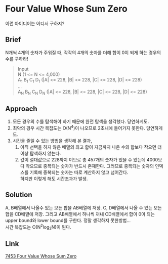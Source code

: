 # Four Value Whose Sum Zero  
이런 아이디어는 어디서 구하지?  

## Brief  
N개씩 4개의 숫자가 주워질 때, 각각의 4개의 숫자를 더해 합이 0이 되게 하는 경우의 수를 구하라!  

> Input  
> N (1 <= N <= 4,000)  
> A<sub>1</sub> B<sub>1</sub> C<sub>1</sub> D<sub>1</sub> (|A| <= 228, |B| <= 228, |C| <= 228, |D| <= 228)  
> ...  
> A<sub>N</sub> B<sub>N</sub> C<sub>N</sub> D<sub>N</sub> (|A| <= 228, |B| <= 228, |C| <= 228, |D| <= 228)  

## Approach  
1. 모든 경우의 수를 탐색해야 하기 때문에 완전 탐색을 생각했다. 당연하게도.  
2. 최악의 경우 시간 복잡도는 O(N<sup>4</sup>)이 나오므로 2초내에 들어가지 못한다. 당연하게도.  
3. 시간을 줄일 수 있는 방법을 생각해 본 결과,  
	1. 아직 선택을 하지 않은 배열의 최고 합이 지금까지 나온 수의 합보다 작으면 더이상 탐색하지 않는다.  
	2. 값이 절대값으로 228까지 이므로 총 457개의 숫자가 있을 수 있는데 4000보다 작으므로 중복되는 숫자가 반드시 존재한다. 그러므로 중복되는 숫자의 인덱스를 기록해 중복되는 숫자는 따로 계산하지 않고 넘어간다.  
	하지만 이렇게 해도 시간초과가 발생.  

## Solution  
A, B배열에서 나올수 있는 모든 합을 AB배열에 저장. C, D배열에서 나올 수 있는 모든 합을 CD배열에 저장. 그리고 AB배열에서 하나씩 꺼내 CD배열에서 합이 0이 되는 upper bound와 lower bound를 구한다. 정말 생각하지 못한방법...  
시간 복잡도는 O(N<sup>2</sup>log<sub>2</sub>N)이 된다.  

## Link  
[7453 Four Value Whose Sum Zero](https://www.acmicpc.net/problem/7453)  

